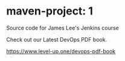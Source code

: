 #  maven-project: 1 
Source code for James Lee's Jenkins course

Check out our Latest DevOps PDF book.

https://www.level-up.one/devops-pdf-book
